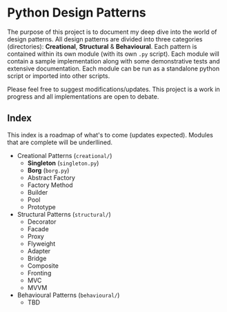 # Python Design Patterns

The purpose of this project is to document my deep dive into the world of design patterns. All design patterns are divided into three categories (directories): **Creational**, **Structural** & **Behavioural**. Each pattern is contained within its own module (with its own `.py` script). Each module will contain a sample implementation along with some demonstrative tests and extensive documentation. Each module can be run as a standalone python script or imported into other scripts.

Please feel free to suggest modifications/updates. This project is a work in progress and all implementations are open to debate.

## Index

This index is a roadmap of what's to come (updates expected). Modules that are complete will be underllined.

+ Creational Patterns (`creational/`)
    + __Singleton__ (`singleton.py`)
    + __Borg__ (`borg.py`)
    + Abstract Factory
    + Factory Method
    + Builder
    + Pool
    + Prototype
+ Structural Patterns (`structural/`)
    + Decorator
    + Facade
    + Proxy
    + Flyweight
    + Adapter
    + Bridge
    + Composite
    + Fronting
    + MVC
    + MVVM
+ Behavioural Patterns (`behavioural/`)
    + TBD